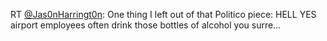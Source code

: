 RT <a href="http://twitter.com/Jas0nHarringt0n">@Jas0nHarringt0n</a>: One thing I left out of that Politico piece: HELL YES airport employees often drink those bottles of alcohol you surre…